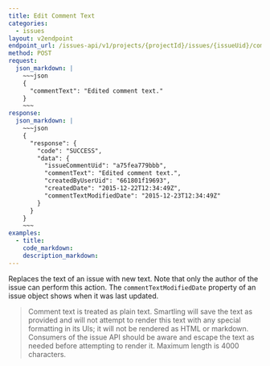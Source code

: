 ```yaml
---
title: Edit Comment Text
categories:
  - issues
layout: v2endpoint
endpoint_url: /issues-api/v1/projects/{projectId}/issues/{issueUid}/comments/{issueCommentUid}
method: POST
request:
  json_markdown: |
    ~~~json
    {
      "commentText": "Edited comment text."
    }
    ~~~
response:
  json_markdown: |
    ~~~json
    {
      "response": {
        "code": "SUCCESS",
        "data": {
          "issueCommentUid": "a75fea779bbb",
          "commentText": "Edited comment text.",
          "createdByUserUid": "661801f19693",
          "createdDate": "2015-12-22T12:34:49Z",
          "commentTextModifiedDate": "2015-12-23T12:34:49Z"
        }
      }
    }
    ~~~
examples:
  - title:
    code_markdown:
    description_markdown:
---
```


Replaces the text of an issue with new text. Note that only the author of the issue can perform this action. The `commentTextModifiedDate` property of an issue object shows when it was last updated. 

> Comment text is treated as plain text. Smartling will save the text as provided and will not attempt to render this text with any special formatting in its UIs; it will not be rendered as HTML or markdown.  Consumers of the issue API should be aware and escape the text as needed before attempting to render it. Maximum length is 4000 characters.